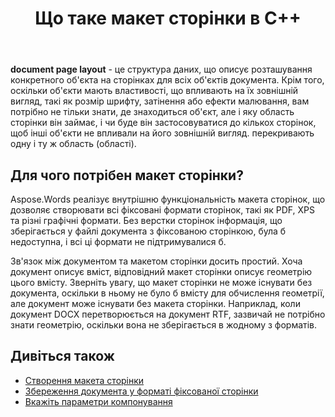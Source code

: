 ﻿---
title: Що таке макет сторінки в C++
second_title: Aspose.Words для C++
articleTitle: Що таке макет сторінки
linktitle: Що таке макет сторінки
description: "Давайте розберемося, що таке макет сторінки. Макет сторінки описує геометрію вмісту, що міститься в документі."
type: docs
weight: 5
url: /uk/cpp/what-is-a-page-layout/
timestamp: 2024-09-24-14-35-44
---

**document page layout** - це структура даних, що описує розташування конкретного об'єкта на сторінках для всіх об'єктів документа. Крім того, оскільки об'єкти мають властивості, що впливають на їх зовнішній вигляд, такі як розмір шрифту, затінення або ефекти малювання, вам потрібно не тільки знати, де знаходиться об'єкт, але і яку область сторінки він займає, і чи буде він застосовуватися до кількох сторінок, щоб інші об'єкти не впливали на його зовнішній вигляд. перекривають одну і ту ж область (області).

## Для чого потрібен макет сторінки?

Aspose.Words реалізує внутрішню функціональність макета сторінок, що дозволяє створювати всі фіксовані формати сторінок, такі як PDF, XPS та різні графічні формати. Без верстки сторінок інформація, що зберігається у файлі документа з фіксованою сторінкою, була б недоступна, і всі ці формати не підтримувалися б.

Зв'язок між документом та макетом сторінки досить простий. Хоча документ описує вміст, відповідний макет сторінки описує геометрію цього вмісту. Зверніть увагу, що макет сторінки не може існувати без документа, оскільки в ньому не було б вмісту для обчислення геометрії, але документ може існувати без макета сторінки. Наприклад, коли документ DOCX перетворюється на документ RTF, зазвичай не потрібно знати геометрію, оскільки вона не зберігається в жодному з форматів.

## Дивіться також

* [Створення макета сторінки](/words/cpp/creating-a-page-layout/)
* [Збереження документа у форматі фіксованої сторінки](/words/cpp/saving-a-document-to-fixed-page-format/)
* [Вкажіть параметри компонування](/words/cpp/specify-layout-options/)
